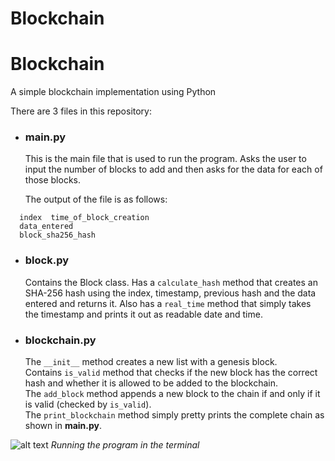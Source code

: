# Blockchain
# Blockchain
A simple blockchain implementation using Python


There are 3 files in this repository:

- ### main.py

    This is the main file that is used to run the program.
    Asks the user to input the number of blocks to add and then asks for the data for each of those blocks.  

    The output of the file is as follows:
```
  index  time_of_block_creation
  data_entered
  block_sha256_hash
```

- ### block.py

    Contains the Block class.
    Has a `calculate_hash` method that creates an SHA-256 hash using the index, timestamp, previous hash and the data entered and returns it.
    Also has a `real_time` method that simply takes the timestamp and prints it out as readable date and time.
    
- ### blockchain.py
    
    The `__init__` method creates a new list with a genesis block.  
    Contains `is_valid` method that checks if the new block has the correct hash and whether it is allowed to be added to the blockchain.  
    The `add_block` method appends a new block to the chain if and only if it is valid (checked by `is_valid`).  
    The `print_blockchain` method simply pretty prints the complete chain as shown in __main.py__.  
    

![alt text](blockchain_demo.png)
_Running the program in the terminal_

